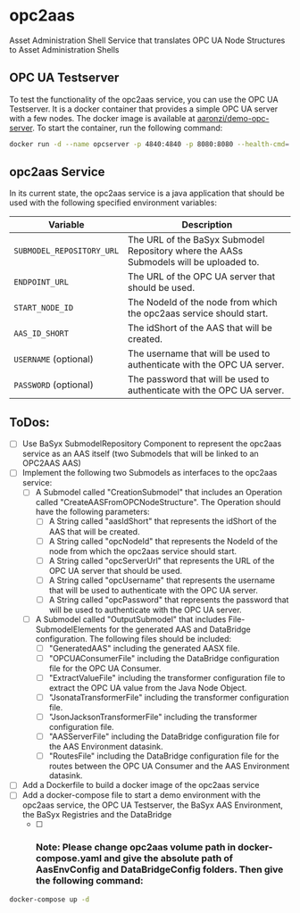 # opc2aas
Asset Administration Shell Service that translates OPC UA Node Structures to Asset Administration Shells

## OPC UA Testserver

To test the functionality of the opc2aas service, you can use the OPC UA Testserver. It is a docker container that provides a simple OPC UA server with a few nodes. The docker image is available at [aaronzi/demo-opc-server](https://hub.docker.com/r/aaronzi/demo-opc-server).
To start the container, run the following command:

```bash
docker run -d --name opcserver -p 4840:4840 -p 8080:8080 --health-cmd='curl -f http://localhost:8080/health || exit 1' --health-interval=10s --health-timeout=5s --health-retries=3 --restart always aaronzi/demo-opc-server:v1.0.0
```

## opc2aas Service

In its current state, the opc2aas service is a java application that should be used with the following specified environment variables:

| Variable                  | Description                                                                            |
|---------------------------|----------------------------------------------------------------------------------------|
| `SUBMODEL_REPOSITORY_URL` | The URL of the BaSyx Submodel Repository where the AASs Submodels will be uploaded to. |
| `ENDPOINT_URL`            | The URL of the OPC UA server that should be used.                                      |
| `START_NODE_ID`           | The NodeId of the node from which the opc2aas service should start.                    |
| `AAS_ID_SHORT`            | The idShort of the AAS that will be created.                                           |
| `USERNAME` (optional)     | The username that will be used to authenticate with the OPC UA server.                 |
| `PASSWORD` (optional)     | The password that will be used to authenticate with the OPC UA server.                 |

## ToDos:

- [ ] Use BaSyx SubmodelRepository Component to represent the opc2aas service as an AAS itself (two Submodels that will be linked to an OPC2AAS AAS)
- [ ] Implement the following two Submodels as interfaces to the opc2aas service:
  - [ ] A Submodel called "CreationSubmodel" that includes an Operation called "CreateAASFromOPCNodeStructure". The Operation should have the following parameters:
    - [ ] A String called "aasIdShort" that represents the idShort of the AAS that will be created.
    - [ ] A String called "opcNodeId" that represents the NodeId of the node from which the opc2aas service should start.
    - [ ] A String called "opcServerUrl" that represents the URL of the OPC UA server that should be used.
    - [ ] A String called "opcUsername" that represents the username that will be used to authenticate with the OPC UA server.
    - [ ] A String called "opcPassword" that represents the password that will be used to authenticate with the OPC UA server.
  - [ ] A Submodel called "OutputSubmodel" that includes File-SubmodelElements for the generated AAS and DataBridge configuration. The following files should be included:
    - [ ] "GeneratedAAS" including the generated AASX file.
    - [ ] "OPCUAConsumerFile" including the DataBridge configuration file for the OPC UA Consumer.
    - [ ] "ExtractValueFile" including the transformer configuration file to extract the OPC UA value from the Java Node Object.
    - [ ] "JsonataTransformerFile" including the transformer configuration file.
    - [ ] "JsonJacksonTransformerFile" including the transformer configuration file.
    - [ ] "AASServerFile" including the DataBridge configuration file for the AAS Environment datasink.
    - [ ] "RoutesFile" including the DataBridge configuration file for the routes between the OPC UA Consumer and the AAS Environment datasink.
- [ ] Add a Dockerfile to build a docker image of the opc2aas service
- [ ] Add a docker-compose file to start a demo environment with the opc2aas service, the OPC UA Testserver, the BaSyx AAS Environment, the BaSyx Registries and the DataBridge
  - [ ]   ### Note: Please change opc2aas volume path in docker-compose.yaml and give the absolute path of AasEnvConfig and DataBridgeConfig folders. Then give the following command:
```bash
docker-compose up -d
```
